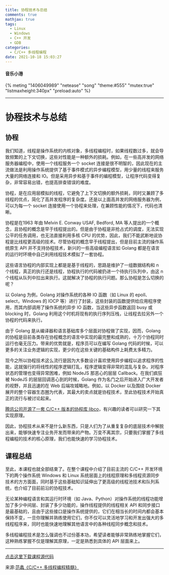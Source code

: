 ```yaml
---
title: 协程技术与总结
comments: true
mathjax: true
tags:
  - Linux
  - Windows
  - C++ 开发
  - GDB
categories:
  - C/C++ 多线程编程
date: 2021-10-18 15:03:27
---
```

#### 音乐小港
{% meting "1406049989" "netease" "song" "theme:#555" "mutex:true" "listmaxheight:340px" "preload:auto" %}

---
# 协程技术与总结
## 协程

我们知道，线程是操作系统的内核对象，多线程编程时，如果线程数过多，就会导致频繁的上下文切换，这些对性能是一种额外的损耗。例如，在一些高并发的网络服务器编程中，使用一个线程服务一个 socket 连接是很不明智的，因此现在的主流做法是利用操作系统提供了基于事件模式的异步编程模型，用少量的线程来服务大量的网络连接和 IO。但是采用异步和基于事件的编程模型，让程序代码变得复杂，非常容易出错，也提高排查错误的难度。

协程，是在应用层模拟的线程，它避免了上下文切换的额外损耗，同时又兼顾了多线程的优点，简化了高并发程序的复杂度。还是以上面高并发的网络服务器为例，可以为每一个 socket 连接使用一个协程来处理，在兼顾性能的情况下，代码也清晰。

协程是在1963 年由 Melvin E. Conway USAF, Bedford, MA 等人提出的一个概念，且协程的概念是早于线程提出的。但是由于协程是非抢占式的调度，无法实现公平的任务调用，也无法直接利用多核 CPU 的优势，因此，我们不能武断地说协程是比线程更高级的技术。尽管协程的概念早于线程提出，但是目前主流的操作系统原生 API 并不支持协程技术，新兴的一些高级编程语言如 Golang 都是在语言的运行时环境中自己利用线程技术模拟了一套协程。

这些语言协程的内部实现上都是是基于线程的，思路是维护了一组数据结构和 n 个线程，真正的执行还是线程，协程执行的代码被扔进一个待执行队列中，由这 n 个线程从队列中拉出来执行。这就解决了协程的执行问题。那么协程是怎么切换的呢？

以 Golang 为例，Golang 对操作系统的各种 IO 函数（如 Linux 的 epoll、select，Windows 的 IOCP 等）进行了封装，这些封装的函数提供给应用程序使用，而其内部调用了操作系统的异步 IO 函数，当这些异步函数返回 busy 或 blocking 时，Golang 利用这个时机将现有的执行序列压栈，让线程去拉另外一个协程的代码来执行。

由于 Golang 是从编译器和语言基础库多个层面对协程做了实现，因而，Golang 的协程是目前各类存在协程概念的语言中实现的最完整和成熟的，十万个协程同时运行也毫无压力。带来的优势就是，程序员可以在编写 Golang 代码的时候，可以更多的关注业务逻辑的实现，更少的在这些关键的基础构件上耗费太多精力。

现今之所以协程技术这么流行是因为大多数设计喜欢使用异步编程以追求程序的性能，这就强行的将线性的程序逻辑打乱，程序逻辑变得非常的混乱与复杂。对程序状态的管理也变得异常困难，例如 NodeJS 那恶心的层层 Callback。在我们疯狂被 NodeJS 的层层回调恶心到的时候，Golang 作为名门之后开始进入广大开发者的视野，并且迅速的在 Web 后端攻城略地。例如，以 Docker 以及围绕 Docker 展开的整个容器生态圈为代表，其最大的卖点就是协程技术，至此协程技术开始真正的流行与被讨论起来。

[腾讯公司开源了一套 C/C++ 版本的协程库 libco](https://github.com/Tencent/libco)，有兴趣的读者可以研究一下其实现原理。

因此，协程技术从来不是什么新东西，只是人们为了从重复复杂的底层技术中解脱出来，能够快速专注业务开发而带来的产物。万变不离其宗，只要我们掌握了多线程编程的技术的核心原理，我们也能快速的学习协程技术。

## 课程总结
至此，本课程也就全部结束了。在整个课程中介绍了目前主流的 C/C++ 开发环境下的两个操作系统 Windows 和 Linux 系统层面上的线程原理和多线程资源同步技术的方方面面，同时基于这些基础知识延伸出了更高级的线程池技术和队列系统，也介绍了目前前沿的协程技术。

无论某种编程语言和其运行时环境（如 Java、Python）对操作系统的线程功能增加了多少中间层、封装了多少功能的，操作线程提供的线程相关 API 和同步接口是最基础的，且由于这些接口是操作系统提供的，它们在相当长的时间内都会基本保持不变，一旦你理解并熟练使用它们，你不仅可以灵活地学习和开发出强大的多线程程序来，同时也能快速地理解其他语言中的各种线程同步概念和技术。

多线程编程技术是怎么强调也不过份基本功，希望读者能够非常熟练地掌握它们，这种熟练掌握不仅是理解其原理，一定是熟悉到具体的 API 层面来上。



---
[点击这里下载课程源代码](https://github.com/balloonwj/gitchat_cppmultithreadprogramming)

来源:[范蠡《C/C++ 多线程编程精髓》](https://gitbook.cn/gitchat/column/5d11e726820bf61799b8277f)